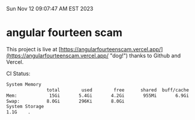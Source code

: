Sun Nov 12 09:07:47 AM EST 2023

# angular fourteen scam


This project is live at [https://angularfourteenscam.vercel.app/](https://angularfourteenscam.vercel.app/ "dog!") thanks to Github and Vercel.

CI Status: 

```bash
System Memory
               total        used        free      shared  buff/cache   available
Mem:            15Gi       5.4Gi       4.2Gi       955Mi       6.9Gi       9.9Gi
Swap:          8.0Gi       296Ki       8.0Gi
System Storage
1.1G	.
